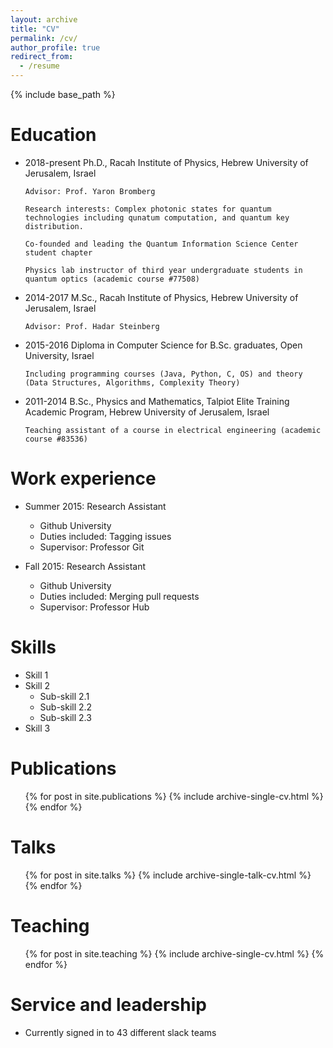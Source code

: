 ```yaml
---
layout: archive
title: "CV"
permalink: /cv/
author_profile: true
redirect_from:
  - /resume
---
```


{% include base_path %}

Education
======

* 2018-present  Ph.D., Racah Institute of Physics, Hebrew University of Jerusalem, Israel
  
      Advisor: Prof. Yaron Bromberg
  
      Research interests: Complex photonic states for quantum technologies including qunatum computation, and quantum key distribution.
  
      Co-founded and leading the Quantum Information Science Center student chapter
  
      Physics lab instructor of third year undergraduate students in quantum optics (academic course #77508)
* 2014-2017   M.Sc., Racah Institute of Physics, Hebrew University of Jerusalem, Israel
  
      Advisor: Prof. Hadar Steinberg
* 2015-2016   Diploma in Computer Science for B.Sc. graduates, Open University, Israel
  
      Including programming courses (Java, Python, C, OS) and theory (Data Structures, Algorithms, Complexity Theory)
* 2011-2014   B.Sc., Physics and Mathematics, Talpiot Elite Training Academic Program, Hebrew University of Jerusalem, Israel
  
      Teaching assistant of a course in electrical engineering (academic course #83536)


Work experience
======
* Summer 2015: Research Assistant
  * Github University
  * Duties included: Tagging issues
  * Supervisor: Professor Git

* Fall 2015: Research Assistant
  * Github University
  * Duties included: Merging pull requests
  * Supervisor: Professor Hub
  
Skills
======
* Skill 1
* Skill 2
  * Sub-skill 2.1
  * Sub-skill 2.2
  * Sub-skill 2.3
* Skill 3

Publications
======
  <ul>{% for post in site.publications %}
    {% include archive-single-cv.html %}
  {% endfor %}</ul>
  
Talks
======
  <ul>{% for post in site.talks %}
    {% include archive-single-talk-cv.html %}
  {% endfor %}</ul>
  
Teaching
======
  <ul>{% for post in site.teaching %}
    {% include archive-single-cv.html %}
  {% endfor %}</ul>
  
Service and leadership
======
* Currently signed in to 43 different slack teams
